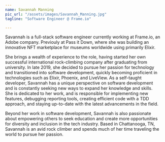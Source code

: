 ```yaml
---
name: Savannah Manning
pic_url: "/assets/images/Savannah_Manning.jpg"
tagline: "Software Engineer @ Frame.io"

---
```

Savannah is a full-stack software engineer currently working at Frame.io, an Adobe company. Previouly at Pass it Down, where she was building an innovative NFT marketplace for museums worldwide using primarily Elixir. 

She brings a wealth of experience to the role, having started her own successful international rock-climbing company after graduating from university. In late 2019, she decided to pursue her passion for technology and transitioned into software development, quickly becoming proficient in technologies such as Elixir, Phoenix, and LiveView. As a self-taught developer, Savannah has a unique perspective on software development and is constantly seeking new ways to expand her knowledge and skills. She is dedicated to her work, and is responsible for implementing new features, debugging reporting tools, creating efficient code with a TDD approach, and staying up-to-date with the latest advancements in the field.

Beyond her work in software development, Savannah is also passionate about empowering others to seek education and create more opportunities for diversity and inclusion in the tech industry. Based in Chattanooga, TN, Savannah is an avid rock climber and spends much of her time traveling the world to pursue her passion.